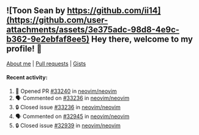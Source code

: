## ![Toon Sean by https://github.com/ii14](https://github.com/user-attachments/assets/3e375adc-98d8-4e9c-b362-9e2ebfaf8ee5) Hey there, welcome to my profile! 👋

[About me](https://seandewar.github.io/)
 | [Pull requests](https://github.com/search?p=1&q=author%3Aseandewar+is%3Apr)
 | [Gists](https://gist.github.com/seandewar)

#### Recent activity:

<!--START_SECTION:activity-->
1. 💪 Opened PR [#33240](https://github.com/neovim/neovim/pull/33240) in [neovim/neovim](https://github.com/neovim/neovim)
2. 🗣 Commented on [#33236](https://github.com/neovim/neovim/issues/33236#issuecomment-2767377199) in [neovim/neovim](https://github.com/neovim/neovim)
3. 🔒 Closed issue [#33236](https://github.com/neovim/neovim/issues/33236) in [neovim/neovim](https://github.com/neovim/neovim)
4. 🗣 Commented on [#32945](https://github.com/neovim/neovim/issues/32945#issuecomment-2730260296) in [neovim/neovim](https://github.com/neovim/neovim)
5. 🔒 Closed issue [#32939](https://github.com/neovim/neovim/issues/32939) in [neovim/neovim](https://github.com/neovim/neovim)
<!--END_SECTION:activity-->
